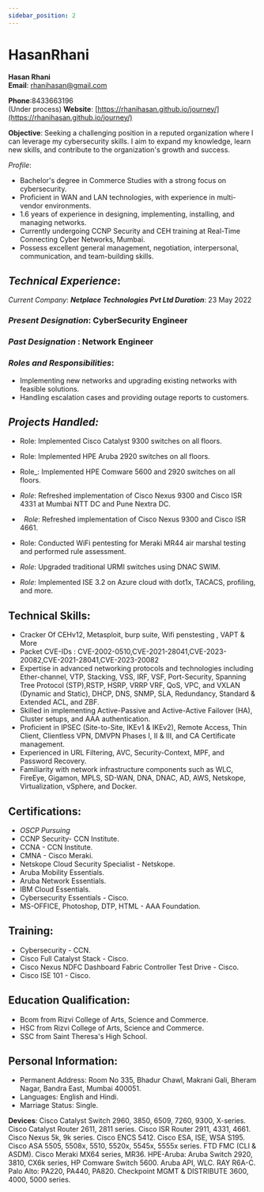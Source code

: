 ```yaml
---
sidebar_position: 2
---
```


# HasanRhani

**Hasan Rhani**  
**Email**: [rhanihasan@gmail.com](mailto:rhanihasan@gmail.com)

**Phone**:8433663196  
(Under process) **Website**: [https://rhanihasan.github.io/journey/](https://rhanihasan.github.io/journey/)

**Objective**: Seeking a challenging position in a reputed organization where I can leverage my cybersecurity skills. I aim to expand my knowledge, learn new skills, and contribute to the organization's growth and success.

*Profile*:

-  Bachelor's degree in Commerce Studies with a strong focus on cybersecurity.
- Proficient in WAN and LAN technologies, with experience in multi-vendor environments.
- 1.6 years of experience in designing, implementing, installing, and managing networks.
-  Currently undergoing CCNP Security and CEH training at Real-Time Connecting Cyber Networks, Mumbai.
-  Possess excellent general management, negotiation, interpersonal, communication, and team-building skills.

## ***Technical Experience***:

_Current Company_: ***Netplace Technologies Pvt Ltd Duration***: 23 May 2022

###  _Present Designation_: **CyberSecurity Engineer**
### _Past Designation_ : **Network Engineer**

### _Roles and Responsibilities_:

-  Implementing new networks and upgrading existing networks with feasible solutions.
- Handling escalation cases and providing outage reports to customers.

## ***Projects Handled:***

- Role: Implemented Cisco Catalyst 9300 switches on all floors.

- Role: Implemented HPE Aruba 2920 switches on all floors.

- Role_: Implemented HPE Comware 5600 and 2920 switches on all floors.

- _Role_: Refreshed implementation of Cisco Nexus 9300 and Cisco ISR 4331 at Mumbai NTT DC and Pune Nextra DC.

-   _Role_: Refreshed implementation of Cisco Nexus 9300 and Cisco ISR 4661.

-  Role: Conducted WiFi pentesting for Meraki MR44 air marshal testing and performed rule assessment.

- _Role_: Upgraded traditional URMI switches using DNAC SWIM.

- _Role_: Implemented ISE 3.2 on Azure cloud with dot1x, TACACS, profiling, and more.




## **Technical Skills**:

-	Cracker Of CEHv12, Metasploit, burp suite, Wifi penstesting , VAPT  & More
-	Packet CVE-IDs : CVE-2002-0510,CVE-2021-28041,CVE-2023-20082,CVE-2021-28041,CVE-2023-20082
-	Expertise in advanced networking protocols and technologies including Ether-channel, VTP, Stacking, VSS, IRF, VSF, Port-Security, Spanning Tree Protocol (STP),RSTP, HSRP, VRRP VRF, QoS, VPC, and VXLAN  (Dynamic and Static), DHCP, DNS, SNMP, SLA, Redundancy, Standard & Extended ACL, and ZBF.
-	Skilled in implementing Active-Passive and Active-Active Failover (HA), Cluster setups, and AAA authentication.
-	Proficient in IPSEC (Site-to-Site, IKEv1 & IKEv2), Remote Access, Thin Client, Clientless VPN, DMVPN Phases I, II & III, and CA Certificate management.
-	Experienced in URL Filtering, AVC, Security-Context, MPF, and Password Recovery.
-	Familiarity with network infrastructure components such as WLC, FireEye, Gigamon, MPLS, SD-WAN, DNA, DNAC, AD, AWS, Netskope, Virtualization, vSphere, and Docker.


## **Certifications**:

- _OSCP Pursuing_
- CCNP Security- CCN Institute.
- CCNA - CCN Institute.
- CMNA - Cisco Meraki.
- Netskope Cloud Security Specialist - Netskope.
- Aruba Mobility Essentials.
- Aruba Network Essentials.
- IBM Cloud Essentials.
-  Cybersecurity Essentials - Cisco.
- MS-OFFICE, Photoshop, DTP, HTML - AAA Foundation.

## **Training**:

- Cybersecurity - CCN.
- Cisco Full Catalyst Stack - Cisco.
- Cisco Nexus NDFC Dashboard Fabric Controller Test Drive - Cisco.
-  Cisco ISE 101 - Cisco.

## **Education Qualification**:

- Bcom from Rizvi College of Arts, Science and Commerce.
- HSC from Rizvi College of Arts, Science and Commerce.
- SSC from Saint Theresa's High School.

## **Personal Information**:

-  Permanent Address: Room No 335, Bhadur Chawl, Makrani Gali, Bheram Nagar, Bandra East, Mumbai 400051.
-  Languages: English and Hindi.
- Marriage Status: Single.

**Devices**: Cisco Catalyst Switch 2960, 3850, 6509, 7260, 9300, X-series. Cisco Catalyst Router 2611, 2811 series. Cisco ISR Router 2911, 4331, 4661. Cisco Nexus 5k, 9k series. Cisco ENCS 5412. Cisco ESA, ISE, WSA S195. Cisco ASA 5505, 5508x, 5510, 5520x, 5545x, 5555x series. FTD FMC (CLI & ASDM). Cisco Meraki MX64 series, MR36. HPE-Aruba: Aruba Switch 2920, 3810, CX6k series, HP Comware Switch 5600. Aruba API, WLC. RAY R6A-C. Palo Alto: PA220, PA440, PA820. Checkpoint MGMT & DISTRIBUTE 3600, 4000, 5000 series.
